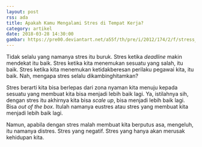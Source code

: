 ```yaml
---
layout: post
rss: ada
title: Apakah Kamu Mengalami Stres di Tempat Kerja?
category: artikel
date: 2018-03-28 14:30:00
gambar: https://pre00.deviantart.net/a55f/th/pre/i/2012/174/2/f/stress_by_theotakuapprentice-d54mqvt.jpg
---
```


Tidak selalu yang namanya stres itu buruk. Stres ketika _deadline_ makin mendekat itu baik. Stres ketika kita menemukan sesuatu yang salah, itu baik. Stres ketika kita menemukan ketidakberesan perilaku pegawai kita, itu baik. Nah, mengapa stres selalu dikambinghitamkan?

Stres berarti kita bisa berlepas dari zona nyaman kita menuju kepada sesuatu yang membuat kita bisa menjadi lebih baik lagi. Ya, istilahnya sih, dengan stres itu akhirnya kita bisa _scale up_, bisa menjadi lebih baik lagi. Bisa _out of the box_. Itulah namanya eustres atau stres yang membuat kita menjadi lebih baik lagi. 

Namun, apabila dengan stres malah membuat kita berputus asa, mengeluh, itu namanya distres. Stres yang negatif. Stres yang hanya akan merusak kehidupan kita.